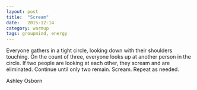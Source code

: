 ```yaml
---
layout: post
title:  "Scream"
date:   2015-12-14
category: warmup
tags: groupmind, energy
---
```

Everyone gathers in a tight circle, looking down with their shoulders touching.
On the count of three, everyone looks up at another person in the circle.
If two people are looking at each other, they scream and are eliminated.
Continue until only two remain.
Scream.
Repeat as needed.

Ashley Osborn
